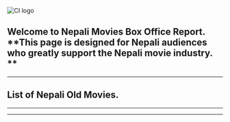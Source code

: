 ![CI logo](https://upload.wikimedia.org/wikipedia/commons/thumb/6/61/Nepali_Cinema.svg/800px-Nepali_Cinema.svg.png)

Welcome to Nepali Movies Box Office Report.
**This page is designed for Nepali audiences who greatly support the Nepali movie industry. **
--------

---
## List of Nepali Old Movies.




------




--------


